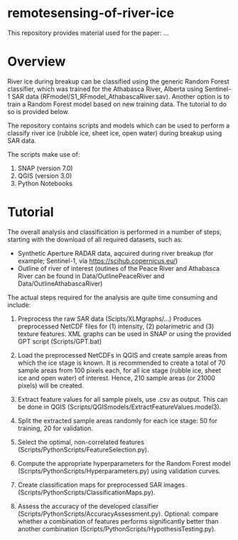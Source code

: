 # remotesensing-of-river-ice

This repository provides material used for the paper: <add a link here> ...

Overview
========

River ice during breakup can be classified using the generic Random Forest classifier, which was trained for the Athabasca River, Alberta using Sentinel-1 SAR data (RFmodel/S1_RFmodel_AthabascaRiver.sav). Another option is to train a Random Forest model based on new training data. The tutorial to do so is provided below. 

The repository contains scripts and models which can be used to perform a classify river ice (rubble ice, sheet ice, open water) during breakup using SAR data.

The scripts make use of:
  1) SNAP (version 7.0)
  2) QGIS (version 3.0)
  3) Python Notebooks

Tutorial
========

The overall analysis and classification is performed in a number of steps, starting with the download of all required datasets, such as:

* Synthetic Aperture RADAR data, aqcuired during river breakup (for example; Sentinel-1, via https://scihub.copernicus.eu/)
* Outline of river of interest (outines of the Peace River and Athabasca River can be found in Data/OutlinePeaceRiver and Data/OutlineAthabascaRiver)

The actual steps required for the analysis are quite time consuming and include:

1. Preprocess the raw SAR data (Scipts/XLMgraphs/...)
      Produces preprocessed NetCDF files for (1) intensity, (2) polarimetric and (3) texture features. XML graphs can be used in SNAP or using the provided GPT script    (Scripts/GPT.bat)

2. Load the preprocessed NetCDFs in QGIS and create sample areas from which the ice stage is known. It is recommended to create a total of 70 sample areas from 100 pixels each, for all ice stage (rubble ice, sheet ice and open water) of interest. Hence, 210 sample areas (or 21000 pixels) will be created. 

3. Extract feature values for all sample pixels, use .csv as output. This can be done in QGIS (Scripts/QGISmodels/ExtractFeatureValues.model3). 

4. Split the extracted sample areas randomly for each ice stage: 50 for training, 20 for validation.

5. Select the optimal, non-correlated features (Scripts/PythonScripts/FeatureSelection.py).

6. Compute the appropriate hyperparameters for the Random Forest model (Scripts/PythonScripts/Hyperparameters.py) using validation curves.

7. Create classification maps for preprocessed SAR images (Scripts/PythonScripts/ClassificationMaps.py).

8. Assess the accuracy of the developed classifier (Scripts/PythonScripts/AccuracyAssessment.py). Optional: compare whether a combination of features performs significantly better than another combination (Scripts/PythonScripts/HypothesisTesting.py).
